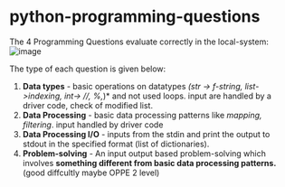 # python-programming-questions
The 4 Programming Questions evaluate correctly in the local-system:\
![image](https://github.com/user-attachments/assets/b5ee3a72-0588-4bc9-b634-f6e84d1233be)

The type of each question is given below:
1. **Data types** - basic operations on datatypes *(str -> f-string, list->indexing, int-> //, %,*)* and not used loops. input are handled by a driver code, check of modified list.
2. **Data Processing**  -  basic data processing patterns like *mapping, filtering*. input handled by driver code
3. **Data Processing I/O** - inputs from the stdin and print the output to stdout in the specified format (list of dictionaries).
4. **Problem-solving** - An input output based problem-solving which involves **something different from basic data processing patterns.** (good diffcultly maybe OPPE 2 level)
